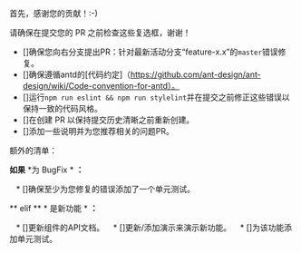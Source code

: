 首先，感谢您的贡献！:-)

请确保在提交您的 PR 之前检查这些复选框，谢谢！

* []确保您向右分支提出PR：针对最新活动分支“feature-x.x”的`master`错误修复。
* []确保遵循antd的[代码约定]（https://github.com/ant-design/ant-design/wiki/Code-convention-for-antd）。
* []运行`npm run eslint && npm run stylelint`并在提交之前修正这些错误以保持一致的代码风格。
* []在创建 PR 以保持提交历史清晰之前重新创建。
* []添加一些说明并为您推荐相关的问题PR。

额外的清单：

**如果** *为 BugFix * **：**

   * []确保至少为您修复的错误添加了一个单元测试。

** elif ** * 是新功能 * **：**

   * []更新组件的API文档。
   * []更新/添加演示来演示新功能。
   * []为该功能添加单元测试。
